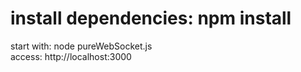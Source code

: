 # install dependencies: npm install <br>
start with: node pureWebSocket.js<br>
access: http://localhost:3000